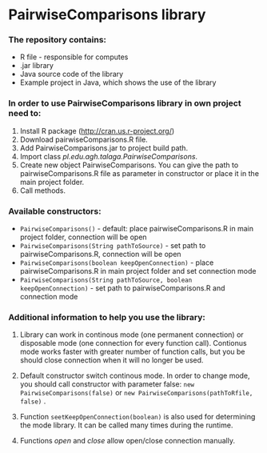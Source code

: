 # PairwiseComparisons library

### The repository contains:
* R file - responsible for computes
* .jar library
* Java source code of the library
* Example project in Java, which shows the use of the library

### In order to use PairwiseComparisons library in own project need to:
1. Install R package (http://cran.us.r-project.org/)
2. Download pairwiseComparisons.R file.
3. Add PairwiseComparisons.jar to project build path.
4. Import class _pl.edu.agh.talaga.PairwiseComparisons_.
5. Create new object PairwiseComparisons. You can give the path to pairwiseComparisons.R file as parameter in constructor or place it in the main project folder. 
6. Call methods.

### Available constructors:
* ``PairwiseComparisons()`` - default: place pairwiseComparisons.R in main project folder, connection will be open
* ``PairwiseComparisons(String pathToSource)`` - set path to pairwiseComparisons.R, connection will be open
* ``PairwiseComparisons(boolean keepOpenConnection)`` - place pairwiseComparisons.R in main project folder and set connection mode
* ``PairwiseComparisons(String pathToSource, boolean keepOpenConnection)`` - set path to pairwiseComparisons.R and connection mode

### Additional information to help you use the library:
1. Library can work in continous mode (one permanent connection) or disposable mode (one connection for every function call).
Contionus mode works faster with greater number of function calls, but you be should close connection when it will no longer be used.

2. Default constructor switch continous mode. In order to change mode, you should call constructor with parameter false: ``new PairwiseComparisons(false)`` or ``new PairwiseComparisons(pathToRfile, false)`` .

3. Function ``seetKeepOpenConnection(boolean)`` is also used for determining the mode library. It can be called many times during the runtime.

4. Functions _open_ and _close_ allow open/close connection manually.
